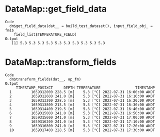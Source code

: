 # DataMap::get_field_data

    Code
      dm$get_field_data(dat__ = build_test_dataset(), input_field_obj_ = fm1$
        field_list$TEMPERATURE_FIELD)
    Output
       [1] 5.3 5.3 5.3 5.3 5.3 5.3 5.3 5.3 5.3 5.3

# DataMap::transform_fields

    Code
      dm$transform_fields(dat__, op_fm)
    Output
         TIMESTAMP_POSIXCT     DEPTH TEMPERATURE                TIMESTAMP
      1         1659312000 228.5 [m]    5.3 [°C] 2022-07-31 16:00:00 AKDT
      2         1659312600 241.0 [m]    5.3 [°C] 2022-07-31 16:10:00 AKDT
      3         1659313200 228.5 [m]    5.3 [°C] 2022-07-31 16:20:00 AKDT
      4         1659313800 213.5 [m]    5.3 [°C] 2022-07-31 16:30:00 AKDT
      5         1659314400 219.5 [m]    5.3 [°C] 2022-07-31 16:40:00 AKDT
      6         1659315000 241.0 [m]    5.3 [°C] 2022-07-31 16:50:00 AKDT
      7         1659315600 241.0 [m]    5.3 [°C] 2022-07-31 17:00:00 AKDT
      8         1659316200 241.0 [m]    5.3 [°C] 2022-07-31 17:10:00 AKDT
      9         1659316800 241.0 [m]    5.3 [°C] 2022-07-31 17:20:00 AKDT
      10        1659317400 228.5 [m]    5.3 [°C] 2022-07-31 17:30:00 AKDT

